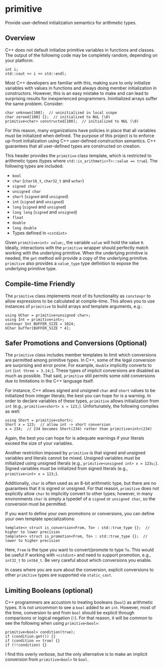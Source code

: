 # primitive
Provide user-defined initialization semantics for arithmetic types.

## Overview
C++ does not default initialize primitive variables in functions and classes. The output of the following code may be completely random, depending on your platform:

    int i;
    std::cout << i << std::endl;
    
Most C++ developers are familiar with this, making sure to only initialize variables with values in functions and always doing member initialization in constructors. However, this is an easy mistake to make and can lead to surprising results for inexperienced programmers. Ininitialized arrays suffer the same problem. Consider:

    char unknown[100];  // uninitialized in local scope
    char zeroed[100] {};  // initialized to NUL (\0)
    primitive<char> constructed[100];  // initialized to NUL (\0)
    
For this reason, many organizations have policies in place that all variables must be initialized when defined. The purpose of this project is to enforce up-front initialization using C++ user-defined construction semantics. C++ guarantees that all user-defined types are constructed on creation.

This header provides the `primitive` class template, which is restricted to arithmetic types (types where `std::is_arithmetic<T>::value == true`). The following types are included:

* `bool`
* `char` (`char16_t`, `char32_t` and `wchar`) 
* `signed char`
* `unsigned char`
* `short` (`signed` and `unsigned`)
* `int` (`signed` and `unsigned`)
* `long` (`signed` and `unsigned`)
* `long long` (`signed` and `unsigned`)
* `float`
* `double`
* `long double`
* Types defined in `<cstdint>`

Given `primitive<int> value;`, the variable `value` will hold the value `0`. Ideally, interactions with the `primitive` wrapper should perfectly match working with the underlying primitive. When the underlying primitive is needed, the `get` method will provide a copy of the underlying primitive. `primitive` also provides a `value_type` type definition to expose the underlying primitive type.

## Compile-time Friendly
The `primitive` class implements most of its functionality as `constexpr` to allow expressions to be calculated at compile-time. This allows you to use instances of `primitive` to build arrays and template arguments, e.g.:

    using UChar = primitive<unsigned char>;
    using Int = primitive<int>;
    contexpr Int BUFFER_SIZE = 1024; 
    UChar buffer[BUFFER_SIZE * 4];
    
## Safer Promotions and Conversions (Optional)
The `primitive` class includes member templates to limit which conversions are permitted among primitive types. In C++, some of the legal conversion are surprising and error prone. For example, `double` implicitly converts to `int` (`int three = 3.14;`). These types of implicit conversions are disabled as much as possible. That said, `primitive` still permits some odd conversions due to limitations in the C++ language itself.

For instance, C++ allows signed and unsigned `char` and `short` values to be initialized from integer literals; the best you can hope for is a warning. In order to declare variables of these types, `primitive` allows initialization from `int` (e.g., `primitive<short> x = 123;`). Unfortunately, the following compiles as well:

    using Short = primitive<short>;
    Short x = 123;  // allow int -> short conversion
    x = 234;  // 234 becomes Short(234) rather than primitive<int>(234)
    
Again, the best you can hope for is adequate warnings if your literals exceed the size of your variables.

Another restriction imposed by `primitive` is that signed and unsigned variables and literals cannot be mixed. Unsigned variables must be initialized using unsigned literals (e.g., `primitive<unsigned int> x = 123u;`). Signed variables must be initialized from signed literals (e.g., `primitive<int> x = 123;`).

Additionally, `char` is often used as an 8-bit arithmetic type, but there are no guarantees that it is signed or unsigned. For that reason, `primitive` does not explicitly allow `char` to implicitly convert to other types; however, in many environments `char` is simply a typedef of a `signed` or `unsigned char`, so the conversion must be permitted.

If you want to define your own promotions or conversions, you can define your own template specializations:

    template<> struct is_conversion<From, To> : std::true_type {};  // higher to lower precision
    template<> struct is_promotion<From, To> : std::true_type {};  // lower to higher precision
    
Here, `From` is the type you want to convert/promote to type `To`. This would be useful if working with `<cstdint>` and need to support promotion, e.g., `int32_t` to `int64_t`. Be very careful about which conversions you enable.

In cases where you are sure about the conversion, explicit conversions to other `primitive` types are supported via `static_cast`.

## Limiting Booleans (optional)
C++ programmers are accustom to treating booleans (`bool`) as arithmetic types. It is not uncommon to see a `bool` added to an `int`. However, most of the time, conversion to and from `bool` should be explicit through comparisons or logical negation (`!`). For that reason, it will be common to see the following when using `primitive<bool>`:

    primitive<bool> condition(true);
    if (condition.get()) {}
    if (condition == true) {}
    if (!!condition) {}
    
I find this overly verbose, but the only alternative is to make an implicit conversion from `primitive<bool>` to `bool`. 
